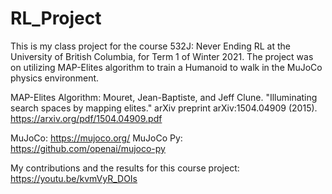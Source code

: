 # RL_Project

This is my class project for the course 532J: Never Ending RL at the University of British Columbia, for Term 1 of Winter 2021. 
The project was on utilizing MAP-Elites algorithm to train a Humanoid to walk in the MuJoCo physics environment. 

MAP-Elites Algorithm: Mouret, Jean-Baptiste, and Jeff Clune. "Illuminating search spaces by mapping elites." arXiv preprint arXiv:1504.04909 (2015).
https://arxiv.org/pdf/1504.04909.pdf

MuJoCo: https://mujoco.org/
MuJoCo Py: https://github.com/openai/mujoco-py

My contributions and the results for this course project: https://youtu.be/kvmVyR_DOIs
